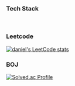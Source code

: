 <br>

### Tech Stack
<a data-theme="dark" data-layers="2,1,3,4" data-stack-embed="true" href="https://embed.stackshare.io/stacks/embed/5703b0d718e5522542d9b41ff7efeb"></a><script async src="https://cdn1.stackshare.io/javascripts/client-code.js" charset="utf-8"></script>

<br>

### Leetcode
[![daniel's LeetCode stats](https://leetcard.jacoblin.cool/donghyun-daniel?ext=contest)](https://github.com/donghyun-daniel/PS-LeetCode)
<br>

### BOJ
[![Solved.ac Profile](http://mazassumnida.wtf/api/v2/generate_badge?boj=zidane92)](https://solved.ac/zidane92e)

